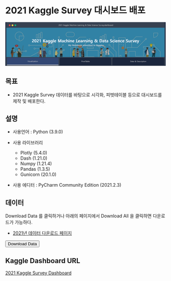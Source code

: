 # 2021 Kaggle Survey 대시보드 배포

![](img/Kaggle_survey_2021_Dashboard_Distribute.png) 

## 목표 


 - 2021 Kaggle Survey 데이터를 바탕으로 시각화, 피벗테이블 등으로 대시보드를 제작 및 배포한다.

## 설명


- 사용언어 : Python (3.9.0)


- 사용 라이브러리
  - Plotly (5.4.0)
  - Dash (1.21.0)
  - Numpy (1.21.4)
  - Pandas (1.3.5)
  - Gunicorn (20.1.0)


- 사용 에디터 : PyCharm Community Edition (2021.2.3)

## 데이터

Download Data 를 클릭하거나 아래의 페이지에서 Download All 을 클릭하면 다운로드가 가능하다.

 
 - [2021년 데이터 다운로드 페이지](https://www.kaggle.com/c/kaggle-survey-2021/data)

<a href="https://github.com/cincu4221/kagglesurvey2021dashboard/raw/main/data/kaggle-survey-2021.zip"><button>Download Data</button></a>


## Kaggle Dashboard URL



[2021 Kaggle Survey Dashboard](https://kagglesurvey2021dashboard.herokuapp.com/)





